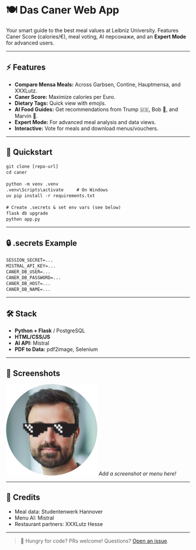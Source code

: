 # 🍽️ Das Caner Web App

Your smart guide to the best meal values at Leibniz University. Features Caner Score (calories/€), meal voting, AI персонажи, and an **Expert Mode** for advanced users.

---

## ⚡ Features
- **Compare Mensa Meals:** Across Garbsen, Contine, Hauptmensa, and XXXLutz.
- **Caner Score:** Maximize calories per Euro.
- **Dietary Tags:** Quick view with emojis.
- **AI Food Guides:** Get recommendations from Trump 🇺🇸, Bob 👷, and Marvin 🤖.
- **Expert Mode:** For advanced meal analysis and data views.
- **Interactive:** Vote for meals and download menus/vouchers.

---

## 🚀 Quickstart

```shell
git clone [repo-url]
cd caner

python -m venv .venv
.venv\Scripts\activate     # On Windows
uv pip install -r requirements.txt

# Create .secrets & set env vars (see below)
flask db upgrade
python app.py
```

---

## 🔒 .secrets Example

```
SESSION_SECRET=...
MISTRAL_API_KEY=...
CANER_DB_USER=...
CANER_DB_PASSWORD=...
CANER_DB_HOST=...
CANER_DB_NAME=...
```

---

## 🛠️ Stack

- **Python + Flask** / PostgreSQL
- **HTML/CSS/JS**
- **AI API:** Mistral
- **PDF to Data:** pdf2image, Selenium

---

## 🤩 Screenshots

![Caner Logo](static/img/caner.png)
*Add a screenshot or menu here!*

---

## 🙌 Credits

- Meal data: Studentenwerk Hannover
- Menu AI: Mistral
- Restaurant partners: XXXLutz Hesse

---

> 🍴 Hungry for code? PRs welcome! Questions? [Open an issue](../../issues).
